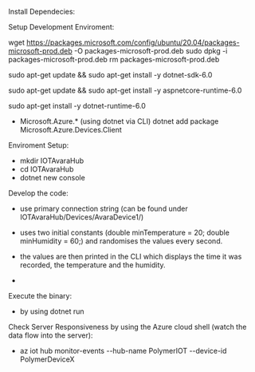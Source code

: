 Install Dependecies:

Setup Development Enviroment: 

wget https://packages.microsoft.com/config/ubuntu/20.04/packages-microsoft-prod.deb -O packages-microsoft-prod.deb
sudo dpkg -i packages-microsoft-prod.deb
rm packages-microsoft-prod.deb



sudo apt-get update && sudo apt-get install -y dotnet-sdk-6.0

sudo apt-get update && sudo apt-get install -y aspnetcore-runtime-6.0
    
sudo apt-get install -y dotnet-runtime-6.0







- Microsoft.Azure.* (using dotnet via CLI)
  dotnet add package Microsoft.Azure.Devices.Client


Enviroment Setup:

- mkdir IOTAvaraHub
- cd IOTAvaraHub
- dotnet new console


Develop the code:
- use primary connection string (can be found under IOTAvaraHub/Devices/AvaraDevice1/)
- uses two initial constants (double minTemperature = 20;
     double minHumidity = 60;) and randomises the values every second.
     
- the values are then printed in the CLI which displays the time it was recorded, the temperature and the humidity. 
- 

Execute the binary:
- by using dotnet run


Check Server Responsiveness by using the Azure cloud shell (watch the data flow into the server):
- az iot hub monitor-events --hub-name PolymerIOT --device-id PolymerDeviceX
